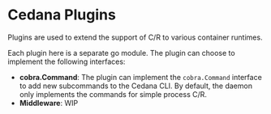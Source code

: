 # Cedana Plugins

Plugins are used to extend the support of C/R to various container runtimes.

Each plugin here is a separate go module. The plugin can choose to implement the following interfaces:
- **cobra.Command**: The plugin can implement the `cobra.Command` interface to add new subcommands to the Cedana CLI. By default, the daemon only implements the commands for simple process C/R.
- **Middleware**: WIP
